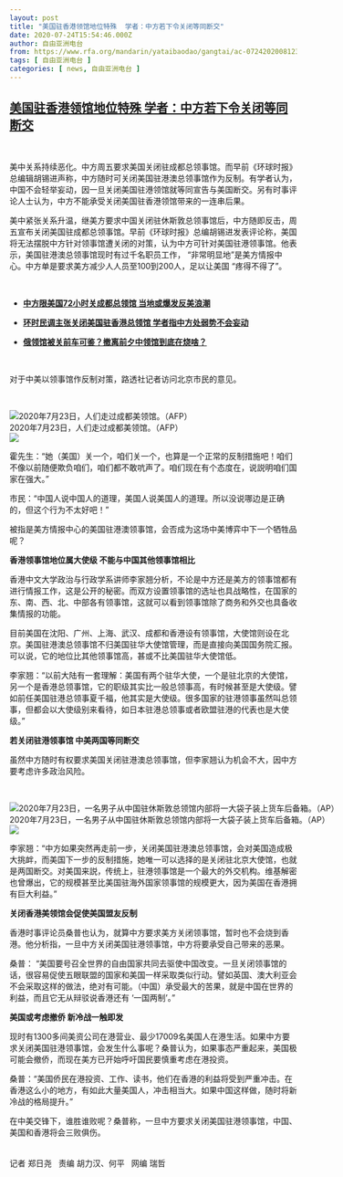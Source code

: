 ```yaml
---
layout: post
title: "美国驻香港领馆地位特殊  学者：中方若下令关闭等同断交"
date: 2020-07-24T15:54:46.000Z
author: 自由亚洲电台
from: https://www.rfa.org/mandarin/yataibaodao/gangtai/ac-07242020081234.html
tags: [ 自由亚洲电台 ]
categories: [ news, 自由亚洲电台 ]
---
```

<!--1595606086000-->
[美国驻香港领馆地位特殊  学者：中方若下令关闭等同断交](https://www.rfa.org/mandarin/yataibaodao/gangtai/ac-07242020081234.html)
------

<div>
<p> </p><p>美中关系持续恶化。中方周五要求美国关闭驻成都总领事馆。而早前《环球时报》总编辑胡锡进声称，中方随时可关闭美国驻港澳总领事馆作为反制。有学者认为，中国不会轻举妄动，因一旦关闭美国驻港领馆就等同宣告与美国断交。另有时事评论人士认为，中方不能承受关闭美国驻香港领馆带来的一连串后果。</p><p>美中紧张关系升温，继美方要求中国关闭驻休斯敦总领事馆后，中方随即反击，周五宣布关闭美国驻成都总领事馆。早前《环球时报》总编胡锡进发表评论称，美国将无法摆脱中方针对领事馆遭关闭的对策，认为中方可针对美国驻港领事馆。他表示，美国驻港澳总领事馆现时有过千名职员工作， “非常明显地”是美方情报中心。中方单是要求美方减少人人员至100到200人，足以让美国 “疼得不得了”。</p><p> </p><ul><li><b><a class="external-link" href="http://www.rfa.org/mandarin/yataibaodao/junshiwaijiao/gf-07242020074419.html">中方限美国72小时关成都总领馆 当地或爆发反美浪潮</a></b></li></ul><ul><li><b><a class="external-link" href="http://www.rfa.org/mandarin/yataibaodao/junshiwaijiao/ql1-07232020070327.html">环时民调主张关闭美国驻香港总领馆 学者指中方处弱势不会妄动</a></b></li></ul><ul><li><b><a class="external-link" href="http://www.rfa.org/mandarin/yataibaodao/junshiwaijiao/gf2-07232020074404.html">俄领馆被关前车可鉴？撤离前夕中领馆到底在烧啥？</a></b></li></ul><p> </p><p>对于中美以领事馆作反制对策，路透社记者访问北京市民的意见。</p><p> </p><p><div class="image-inline captioned" style="width:1500px;"><div style="width:1500px;"><img alt="2020年7月23日，人们走过成都美领馆。（AFP）" src="https://www.rfa.org/mandarin/yataibaodao/gangtai/ac-07242020081234.html/000_1VP0CO.jpg" title="2020年7月23日，人们走过成都美领馆。（AFP）"/></div><div class="image-caption"><span style="width:1500px;">2020年7月23日，人们走过成都美领馆。（AFP）</span><span class="copyright"> </span></div><div id="zoomattribute"><a class="single_image" href="/mandarin/yataibaodao/gangtai/ac-07242020081234.html/000_1VP0CO.jpg" title="2020年7月23日，人们走过成都美领馆。（AFP）"><img src="/rfa_resources/graphics/icon-zoom.png"/></a></div></div></p><p>霍先生：“她（美国）关一个，咱们关一个，也算是一个正常的反制措施吧！咱们不像以前随便欺负咱们，咱们都不敢吭声了。咱们现在有个态度在，说説明咱们国家在强大。”</p><p>市民：“中国人说中国人的道理，美国人说美国人的道理。所以没说哪边是正确的，但这个行为不太好吧！”</p><p>被指是美方情报中心的美国驻港澳领事馆，会否成为这场中美博弈中下一个牺牲品呢？<br/> <b> </b></p><p><b>香港领事馆地位属大使级 不能与中国其他领事馆相比</b></p><p>香港中文大学政治与行政学系讲师李家翘分析，不论是中方还是美方的领事馆都有进行情报工作，这是公开的秘密。而双方设置领事馆的选址也具战略性，在国家的东、南、西、北、中部各有领事馆，这就可以看到领事馆除了商务和外交也具备收集情报的功能。</p><p>目前美国在沈阳、广州、上海、武汉、成都和香港设有领事馆，大使馆则设在北京。美国驻港澳总领事馆不归美国驻华大使馆管理，而是直接向美国国务院汇报。可以说，它的地位比其他领事馆高，甚或不比美国驻华大使馆低。</p><p>李家翘：“以前大陆有一套理解：美国有两个驻华大使，一个是驻北京的大使馆，另一个是香港总领事馆，它的职级其实比一般总领事高，有时候甚至是大使级。譬如前任美国驻港总领事夏千福，他其实是大使级。很多国家的驻港领事虽然叫总领事，但都会以大使级别来看待，如日本驻港总领事或者欧盟驻港的代表也是大使级。”</p><p><b>若关闭驻港领事馆 中美两国等同断交</b></p><p>虽然中方随时有权要求美国关闭驻港澳总领事馆，但李家翘认为机会不大，因中方要考虑许多政治风险。</p><p> </p><p><div class="image-inline captioned" style="width:1500px;"><div style="width:1500px;"><img alt="2020年7月23日，一名男子从中国驻休斯敦总领馆内部将一大袋子装上货车后备箱。（AP）" src="https://www.rfa.org/mandarin/yataibaodao/gangtai/ac-07242020081234.html/AP_20205601816189.jpg" title="2020年7月23日，一名男子从中国驻休斯敦总领馆内部将一大袋子装上货车后备箱。（AP）"/></div><div class="image-caption"><span style="width:1500px;">2020年7月23日，一名男子从中国驻休斯敦总领馆内部将一大袋子装上货车后备箱。（AP）</span><span class="copyright"> </span></div><div id="zoomattribute"><a class="single_image" href="/mandarin/yataibaodao/gangtai/ac-07242020081234.html/AP_20205601816189.jpg" title="2020年7月23日，一名男子从中国驻休斯敦总领馆内部将一大袋子装上货车后备箱。（AP）"><img src="/rfa_resources/graphics/icon-zoom.png"/></a></div></div></p><p>李家翘：“中方如果突然再走前一步，关闭美国驻港澳总领事馆，会对美国造成极大挑衅，而美国下一步的反制措施，她唯一可以选择的是关闭驻北京大使馆，也就是两国断交。对美国来説，传统上，驻港领事馆是一个最大的外交机构。维基解密也曾爆出，它的规模甚至比美国驻海外国家领事馆的规模更大，因为美国在香港拥有巨大利益。”</p><p><b>关闭香港美领馆会促使美国盟友反制</b></p><p>香港时事评论员桑普也认为，就算中方要求美方关闭领事馆，暂时也不会烧到香港。他分析指，一旦中方关闭美国驻港领事馆，中方将要承受自己带来的恶果。</p><p>桑普： “美国要号召全世界的自由国家共同去驱使中国改变。一旦关闭领事馆的话，很容易促使五眼联盟的国家和美国一样采取类似行动。譬如英国、澳大利亚会不会采取这样的做法，绝对有可能。（中国）承受最大的苦果，就是中国在世界的利益，而且它无从辩驳说香港还有 ‘一国两制’。”<br/> <b> </b></p><p><b>美国或考虑撤侨 新冷战一触即发</b></p><p>现时有1300多间美资公司在港营业、最少17009名美国人在港生活。如果中方要求关闭美国驻港领事馆，会发生什么事呢？桑普认为，如果事态严重起来，美国极可能会撤侨，而现在美方已开始呼吁国民要慎重考虑在港投资。</p><p>桑普：“美国侨民在港投资、工作、读书，他们在香港的利益将受到严重冲击。在香港这么小的地方，有如此大量美国人，冲击相当大。如果中国这样做，随时将新冷战的格局提升。”</p><p>在中美交锋下，谁胜谁败呢？桑普称，一旦中方要求关闭美国驻港领事馆，中国、美国和香港将会三败俱伤。<br/> <br/> <br/>记者 郑日尧   责编 胡力汉、何平   网编 瑞哲</p>
</div>
